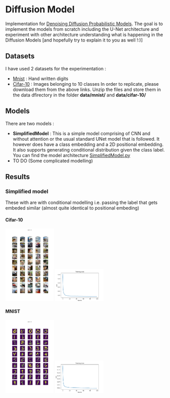 # Diffusion Model
Implementation for [Denoising Diffusion Probabilistic Models](https://arxiv.org/pdf/2006.11239.pdf). 
The goal is to implement the models from scratch including the U-Net architecture and experiment with other architecture understanding what is happening in the Diffusion Models [and hopefully try to explain it to you as well !:\)]

## Datasets
I have used 2 datasets for the experimentation :
* [Mnist](https://www.kaggle.com/datasets/hojjatk/mnist-dataset)  : Hand written digits
* [Cifar-10](https://www.cs.toronto.edu/~kriz/cifar.html) : Images belonging to 10 classes
In order to replicate, please download them from the above links. Unzip the files and store them in the data dfirectory in the folder **data/mnist/** and **data/cifar-10/**

## Models
There are two models :
* **SimplifiedModel** : This is a simple model comprising of CNN and without attention or the usual standard UNet model that is followed. It however does have a class embedding and a 2D positional embedding. It also supports generating conditional distribution given the class label. You can find the model architecture [SimplifiedModel.py](model/SimplifiedModel.py)
* TO DO (Some complicated modelling)

## Results
### Simplified model 
These with are with conditional modelling i.e. passing the label that gets embeded similar (almost quite identical to positional embeding)
#### Cifar-10  
<img src="result/cifar/samples.png" width=30% height=50% /> <img src="result/cifar/loss.png" width=30% height=50% /> 

#### MNIST
<img src="result/mnist/samples.png" width=30% height=50% /> <img src="result/mnist/loss.png" width=30% height=50% />